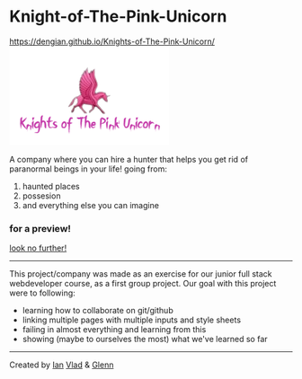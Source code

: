 # Knight-of-The-Pink-Unicorn
https://dengian.github.io/Knights-of-The-Pink-Unicorn/
<img src="images/logo2.png" alt="Knights of The Pink Unicorn logo" title="Knights of The Pink Unicorn logo">

A company where you can hire a hunter
that helps you get rid of paranormal beings in your life!
going from:
1. haunted places
2. possesion
3. and everything else you can imagine

### for a preview!
<a href="file:///C:/Users/glenn/Desktop/becode/Knights-of-The-Pink-Unicorn/images/preview.png">
look no further!</a>

---
This project/company was made as an exercise for our junior full stack webdeveloper course,
as a first group project. Our goal with this project were to following:
* learning how to collaborate on git/github
* linking multiple pages with multiple inputs and style sheets
* failing in almost everything and learning from this
* showing (maybe to ourselves the most) what we've learned so far
---

<footer>
Created by <a href="https://github.com/DenGian">Ian</a>
<a href="https://github.com/VladBurlacu">Vlad</a>
& <a href="https://github.com/Glinchflash">Glenn</a>
</footer>